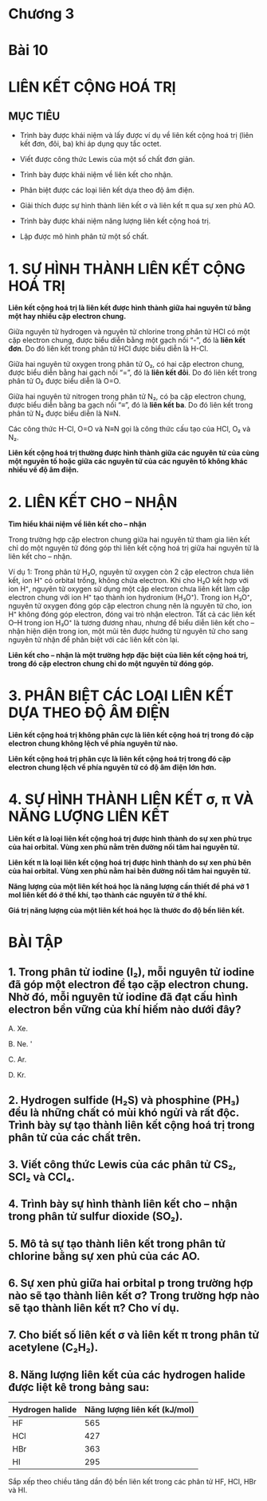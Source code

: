 # Chương 3

# Bài 10
# LIÊN KẾT CỘNG HOÁ TRỊ

## MỤC TIÊU

- Trình bày được khái niệm và lấy được ví dụ về liên kết cộng hoá trị (liên kết đơn, đôi, ba) khi áp dụng quy tắc octet.

- Viết được công thức Lewis của một số chất đơn giản.

- Trình bày được khái niệm về liên kết cho nhận.

- Phân biệt được các loại liên kết dựa theo độ âm điện.

- Giải thích được sự hình thành liên kết σ và liên kết π qua sự xen phủ AO.

- Trình bày được khái niệm năng lượng liên kết cộng hoá trị.

- Lập được mô hình phân tử một số chất.

# 1. SỰ HÌNH THÀNH LIÊN KẾT CỘNG HOÁ TRỊ

**Liên kết cộng hoá trị là liên kết được hình thành giữa hai nguyên tử bằng một hay nhiều cặp electron chung.**

Giữa nguyên tử hydrogen và nguyên tử chlorine trong phân tử HCl có một cặp electron chung, được biểu diễn bằng một gạch nối “-”, đó là **liên kết đơn**. Do đó liên kết trong phân tử HCl được biểu diễn là H-Cl.

Giữa hai nguyên tử oxygen trong phân tử O₂, có hai cặp electron chung, được biểu diễn bằng hai gạch nối “=”, đó là **liên kết đôi**. Do đó liên kết trong phân tử O₂ được biểu diễn là O=O.

Giữa hai nguyên tử nitrogen trong phân tử N₂, có ba cặp electron chung, được biểu diễn bằng ba gạch nối “≡”, đó là **liên kết ba**. Do đó liên kết trong phân tử N₂ được biểu diễn là N≡N.

Các công thức H-Cl, O=O và N≡N gọi là công thức cấu tạo của HCl, O₂ và N₂.

**Liên kết cộng hoá trị thường được hình thành giữa các nguyên tử của cùng một nguyên tố hoặc giữa các nguyên tử của các nguyên tố không khác nhiều về độ âm điện.**

# 2. LIÊN KẾT CHO – NHẬN

**Tìm hiểu khái niệm về liên kết cho – nhận**

Trong trường hợp cặp electron chung giữa hai nguyên tử tham gia liên kết chỉ do một nguyên tử đóng góp thì liên kết cộng hoá trị giữa hai nguyên tử là liên kết cho – nhận.

Ví dụ 1: Trong phân tử H₂O, nguyên tử oxygen còn 2 cặp electron chưa liên kết, ion H⁺ có orbital trống, không chứa electron. Khi cho H₂O kết hợp với ion H⁺, nguyên tử oxygen sử dụng một cặp electron chưa liên kết làm cặp electron chung với ion H⁺ tạo thành ion hydronium (H₃O⁺). Trong ion H₃O⁺, nguyên tử oxygen đóng góp cặp electron chung nên là nguyên tử cho, ion H⁺ không đóng góp electron, đóng vai trò nhận electron. Tất cả các liên kết O–H trong ion H₃O⁺ là tương đương nhau, nhưng để biểu diễn liên kết cho – nhận hiện diện trong ion, một mũi tên được hướng từ nguyên tử cho sang nguyên tử nhận để phân biệt với các liên kết còn lại.

**Liên kết cho – nhận là một trường hợp đặc biệt của liên kết cộng hoá trị, trong đó cặp electron chung chỉ do một nguyên tử đóng góp.**

# 3. PHÂN BIỆT CÁC LOẠI LIÊN KẾT DỰA THEO ĐỘ ÂM ĐIỆN

**Liên kết cộng hoá trị không phân cực là liên kết cộng hoá trị trong đó cặp electron chung không lệch về phía nguyên tử nào.**

**Liên kết cộng hoá trị phân cực là liên kết cộng hoá trị trong đó cặp electron chung lệch về phía nguyên tử có độ âm điện lớn hơn.**

# 4. SỰ HÌNH THÀNH LIÊN KẾT σ, π VÀ NĂNG LƯỢNG LIÊN KẾT

**Liên kết σ là loại liên kết cộng hoá trị được hình thành do sự xen phủ trục của hai orbital. Vùng xen phủ nằm trên đường nối tâm hai nguyên tử.**

**Liên kết π là loại liên kết cộng hoá trị được hình thành do sự xen phủ bên của hai orbital. Vùng xen phủ nằm hai bên đường nối tâm hai nguyên tử.**

**Năng lượng của một liên kết hoá học là năng lượng cần thiết để phá vỡ 1 mol liên kết đó ở thể khí, tạo thành các nguyên tử ở thể khí.**

**Giá trị năng lượng của một liên kết hoá học là thước đo độ bền liên kết.**

# BÀI TẬP

## 1. Trong phân tử iodine (I₂), mỗi nguyên tử iodine đã góp một electron để tạo cặp electron chung. Nhờ đó, mỗi nguyên tử iodine đã đạt cấu hình electron bền vững của khí hiếm nào dưới đây?
A. Xe. 

B. Ne. '

C. Ar. 

D. Kr.

## 2. Hydrogen sulfide (H₂S) và phosphine (PH₃) đều là những chất có mùi khó ngửi và rất độc. Trình bày sự tạo thành liên kết cộng hoá trị trong phân tử của các chất trên.

## 3. Viết công thức Lewis của các phân tử CS₂, SCl₂ và CCl₄.

## 4. Trình bày sự hình thành liên kết cho – nhận trong phân tử sulfur dioxide (SO₂).

## 5. Mô tả sự tạo thành liên kết trong phân tử chlorine bằng sự xen phủ của các AO.

## 6. Sự xen phủ giữa hai orbital p trong trường hợp nào sẽ tạo thành liên kết σ? Trong trường hợp nào sẽ tạo thành liên kết π? Cho ví dụ.

## 7. Cho biết số liên kết σ và liên kết π trong phân tử acetylene (C₂H₂).

## 8. Năng lượng liên kết của các hydrogen halide được liệt kê trong bảng sau:

| Hydrogen halide | Năng lượng liên kết (kJ/mol) |
|-----------------|-----------------------------|
| HF              | 565                         |
| HCl             | 427                         |
| HBr             | 363                         |
| HI              | 295                         |

Sắp xếp theo chiều tăng dần độ bền liên kết trong các phân tử HF, HCl, HBr và HI.
